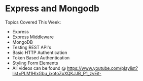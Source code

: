 # Express and Mongodb

Topics Covered This Week:
  * Express
  * Express Middleware
  * MongoDB
  * Testing REST API's
  * Basic HTTP Authentication
  * Token Based Authentication
  * Styling Form Elements
  * All videos can be found @ https://www.youtube.com/playlist?list=PLM1HIxGbu_ixotoZuXQKJJB_P1_zvEit-
